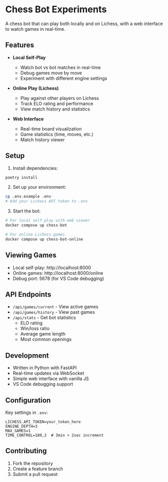 # Chess Bot Experiments

A chess bot that can play both locally and on Lichess, with a web interface to watch games in real-time.

## Features

- **Local Self-Play**
  - Watch bot vs bot matches in real-time
  - Debug games move by move
  - Experiment with different engine settings

- **Online Play (Lichess)**
  - Play against other players on Lichess
  - Track ELO rating and performance
  - View match history and statistics

- **Web Interface**
  - Real-time board visualization
  - Game statistics (time, moves, etc.)
  - Match history viewer

## Setup

1. Install dependencies:
```bash
poetry install
```

2. Set up your environment:
```bash
cp .env.example .env
# Add your Lichess API token to .env
```

3. Start the bot:
```bash
# For local self-play with web viewer
docker compose up chess-bot

# For online Lichess games
docker compose up chess-bot-online
```

## Viewing Games

- Local self-play: http://localhost:8000
- Online games: http://localhost:8000/online
- Debug port: 5678 (for VS Code debugging)

## API Endpoints

- `/api/games/current` - View active games
- `/api/games/history` - View past games
- `/api/stats` - Get bot statistics
  - ELO rating
  - Win/loss ratio
  - Average game length
  - Most common openings

## Development

- Written in Python with FastAPI
- Real-time updates via WebSocket
- Simple web interface with vanilla JS
- VS Code debugging support

## Configuration

Key settings in `.env`:
```env
LICHESS_API_TOKEN=your_token_here
ENGINE_DEPTH=3
MAX_GAMES=1
TIME_CONTROL=180,2  # 3min + 2sec increment
```

## Contributing

1. Fork the repository
2. Create a feature branch
3. Submit a pull request 